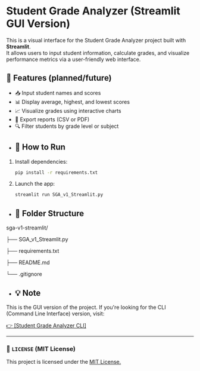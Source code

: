 # Student Grade Analyzer (Streamlit GUI Version)

This is a visual interface for the Student Grade Analyzer project built with **Streamlit**.  
It allows users to input student information, calculate grades, and visualize performance metrics via a user-friendly web interface.

## 🔧 Features (planned/future)

- 📥 Input student names and scores
- 📊 Display average, highest, and lowest scores
- 📈 Visualize grades using interactive charts
- 💾 Export reports (CSV or PDF)
- 🔍 Filter students by grade level or subject
- ## 🚀 How to Run

1. Install dependencies:
   ```bash
   pip install -r requirements.txt
2. Launch the app:
    ````bash
    streamlit run SGA_v1_Streamlit.py
- ## 📂 Folder Structure
sga-v1-streamlit/

├── SGA_v1_Streamlit.py 

├── requirements.txt

├── README.md

└── .gitignore

- ## 💡 Note

This is the GUI version of the project.
If you're looking for the CLI (Command Line Interface) version, visit:

[👉 [Student Grade Analyzer CLI]](https://github.com/rodrigotoh019/student_grade_analyzer_v1)

---

### 📄 `LICENSE` (MIT License)

This project is licensed under the [MIT License.](./LICENSE)